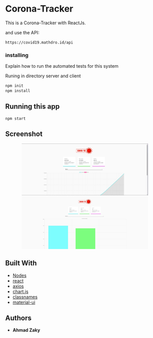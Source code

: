 # Corona-Tracker

This is a Corona-Tracker with ReactJs.

and use the API:

```
https://covid19.mathdro.id/api
```

### installing

Explain how to run the automated tests for this system

Runing in directory server and client

```
npm init
npm install
```

## Running this app

```
npm start
```

## Screenshot

<div align="center">
    <img src="/screenshot/pic1.jpg" width="400px"</img> 
</div>
<div align="center">
    <img src="/screenshot/pic2.jpg" width="400px"</img> 
</div>

## Built With

- [Nodes](https://nodejs.org/en/)
- [react](https://reactjs.org/)
- [axios](https://www.npmjs.com/package/axios)
- [chart.js](https://www.chartjs.org/)
- [classnames](https://www.npmjs.com/package/classnames)
- [material-ui](https://material-ui.com/)

## Authors

- **Ahmad Zaky**
